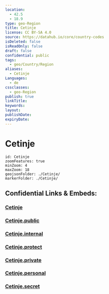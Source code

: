 ```yaml
---
location:
  - 42.5
  - 18.9
type: geo-Region
title: Cetinje
license: CC BY-SA 4.0
source: https://datahub.io/core/country-codes
isDeleted: false
isReadOnly: false
draft: false
confidential: public
tags:
  - geo/Country/Region
aliases:
  - Cetinje
Languages:
  - de
cssclasses:
  - geo-Region
publish: true
linkTitle:
keywords:
layout:
publishDate:
expiryDate:
---
```


# Cetinje

```leaflet
id: Cetinje
zoomFeatures: true 
minZoom: 4 
maxZoom: 18
geojsonFolder: ./Cetinje/
markerFolder: ./Cetinje/
```


## Confidential Links & Embeds: 

### [Cetinje](/_Standards/Earth/Continent/Europe/Europe~South/Montenegro/Municipalities~Montenegro/Cetinje.md) 

### [Cetinje.public](/_public/Earth/Continent/Europe/Europe~South/Montenegro/Municipalities~Montenegro/Cetinje.public.md) 

### [Cetinje.internal](/_internal/Earth/Continent/Europe/Europe~South/Montenegro/Municipalities~Montenegro/Cetinje.internal.md) 

### [Cetinje.protect](/_protect/Earth/Continent/Europe/Europe~South/Montenegro/Municipalities~Montenegro/Cetinje.protect.md) 

### [Cetinje.private](/_private/Earth/Continent/Europe/Europe~South/Montenegro/Municipalities~Montenegro/Cetinje.private.md) 

### [Cetinje.personal](/_personal/Earth/Continent/Europe/Europe~South/Montenegro/Municipalities~Montenegro/Cetinje.personal.md) 

### [Cetinje.secret](/_secret/Earth/Continent/Europe/Europe~South/Montenegro/Municipalities~Montenegro/Cetinje.secret.md)

